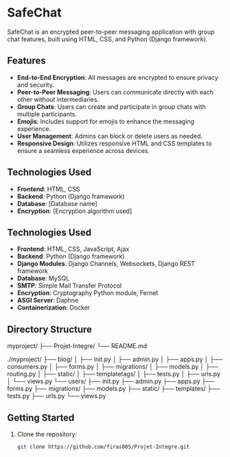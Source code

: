 # SafeChat

SafeChat is an encrypted peer-to-peer messaging application with group chat features, built using HTML, CSS, and Python (Django framework).

## Features
- **End-to-End Encryption**: All messages are encrypted to ensure privacy and security.
- **Peer-to-Peer Messaging**: Users can communicate directly with each other without intermediaries.
- **Group Chats**: Users can create and participate in group chats with multiple participants.
- **Emojis**: Includes support for emojis to enhance the messaging experience.
- **User Management**: Admins can block or delete users as needed.
- **Responsive Design**: Utilizes responsive HTML and CSS templates to ensure a seamless experience across devices.

## Technologies Used
- **Frontend**: HTML, CSS
- **Backend**: Python (Django framework)
- **Database**: [Database name]
- **Encryption**: [Encryption algorithm used]
## Technologies Used
- **Frontend**: HTML, CSS, JavaScript, Ajax
- **Backend**: Python (Django framework)
- **Django Modules**: Django Channels, Websockets, Django REST framework
- **Database**: MySQL
- **SMTP**: Simple Mail Transfer Protocol
- **Encryption**: Cryptography Python module, Fernet
- **ASGI Server**: Daphne
- **Containerization**: Docker

## Directory Structure

myproject/
├── Projet-Integre/
└── README.md

./myproject/
├── blog/
│ ├── init.py
│ ├── admin.py
│ ├── apps.py
│ ├── consumers.py
│ ├── forms.py
│ ├── migrations/
│ ├── models.py
│ ├── routing.py
│ ├── static/
│ ├── templatetags/
│ ├── tests.py
│ ├── urls.py
│ └── views.py
└── users/
├── init.py
├── admin.py
├── apps.py
├── forms.py
├── migrations/
├── models.py
├── static/
├── templates/
├── tests.py
├── urls.py
└── views.py

## Getting Started
1. Clone the repository:
   ```bash
   git clone https://github.com/firas005/Projet-Integre.git
